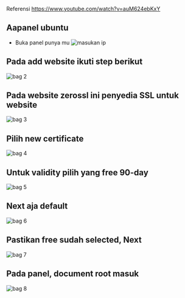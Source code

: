 
Referensi
https://www.youtube.com/watch?v=auM624ebKxY

## Aapanel ubuntu
- Buka panel punya mu
![masukan ip](https://user-images.githubusercontent.com/40717020/185724839-6f632634-88e5-46f8-bfd7-1262362b1d18.png)

## Pada add website ikuti step berikut
![bag 2](https://user-images.githubusercontent.com/40717020/185752762-e1f93cd9-33cb-42e0-b742-5938c1bb3971.png)

## Pada website zerossl ini penyedia SSL untuk website
![bag 3](https://user-images.githubusercontent.com/40717020/185752812-9c664515-d6bc-413b-aab5-6604f97297bf.png)

## Pilih new certificate
![bag 4](https://user-images.githubusercontent.com/40717020/185752856-fb9f5355-505d-4a9e-8cc5-19a5b2a997f1.png)

## Untuk validity pilih yang free 90-day
![bag 5](https://user-images.githubusercontent.com/40717020/185753090-28fb69ec-b65d-4680-89ef-d24106056cc4.png)

## Next aja default
![bag 6](https://user-images.githubusercontent.com/40717020/185753169-f4bcd406-b9b9-4f86-89e7-ff6e370b0f54.png)

## Pastikan free sudah selected, Next
![bag 7](https://user-images.githubusercontent.com/40717020/185753202-6732ee7c-d831-4ca4-aaf1-a9f131597330.png)

## Pada panel, document root masuk
![bag 8](https://user-images.githubusercontent.com/40717020/185753301-f04e1ff9-25cd-41c5-932f-eb2246c8759d.png)
